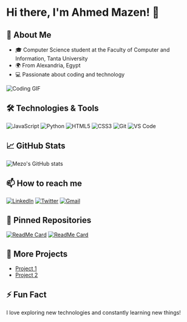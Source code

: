 # Hi there, I'm Ahmed Mazen! 👋

## 🚀 About Me
- 🎓 Computer Science student at the Faculty of Computer and Information, Tanta University
- 🌍 From Alexandria, Egypt
- 💻 Passionate about coding and technology

![Coding GIF]([https://media.giphy.com/media/qgQUggAC3Pfv687qPC/giphy.gif](https://www.google.com/url?sa=i&url=https%3A%2F%2Fgithub.com%2Frudrabarad%2FGifs&psig=AOvVaw38EyMr6vQ_Kg3Ua20M1gYS&ust=1718840562742000&source=images&cd=vfe&opi=89978449&ved=0CBAQjRxqFwoTCOi7kJqq5oYDFQAAAAAdAAAAABAJ))

## 🛠️ Technologies & Tools
![JavaScript](https://img.shields.io/badge/-JavaScript-333333?style=flat&logo=javascript)
![Python](https://img.shields.io/badge/-Python-333333?style=flat&logo=python)
![HTML5](https://img.shields.io/badge/-HTML5-333333?style=flat&logo=html5)
![CSS3](https://img.shields.io/badge/-CSS3-333333?style=flat&logo=css3)
![Git](https://img.shields.io/badge/-Git-333333?style=flat&logo=git)
![VS Code](https://img.shields.io/badge/-VS%20Code-333333?style=flat&logo=visual-studio-code)

## 📈 GitHub Stats
![Mezo's GitHub stats](https://github-readme-stats.vercel.app/api?username=your-username&show_icons=true&theme=radical)

## 📫 How to reach me
[![LinkedIn](https://img.shields.io/badge/-LinkedIn-0077B5?style=flat&logo=linkedin&logoColor=white)](https://www.linkedin.com/in/your-profile)
[![Twitter](https://img.shields.io/badge/-Twitter-1DA1F2?style=flat&logo=twitter&logoColor=white)](https://twitter.com/your-username)
[![Gmail](https://img.shields.io/badge/-Gmail-D14836?style=flat&logo=gmail&logoColor=white)](mailto:your-email@gmail.com)

## 📌 Pinned Repositories
[![ReadMe Card](https://github-readme-stats.vercel.app/api/pin/?username=your-username&repo=repo-name&theme=radical)](https://github.com/your-username/repo-name)
[![ReadMe Card](https://github-readme-stats.vercel.app/api/pin/?username=your-username&repo=repo-name&theme=radical)](https://github.com/your-username/repo-name)

## 🔗 More Projects
- [Project 1](https://github.com/your-username/project1)
- [Project 2](https://github.com/your-username/project2)

## ⚡ Fun Fact
I love exploring new technologies and constantly learning new things!
